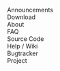 <div id="toc">
	<ul>
		<li><a href="index.html">Announcements</a></li>
		<li><a href="download.html">Download</a></li>
		<li><a href="about.html">About</a></li>
		<li><a href="faq.html">FAQ</a></li>
		<li><a href="source.html">Source Code</a></li>
		<li><a href="wiki.html">Help / Wiki</a></li>
		<li><a href="bugtracker.html">Bugtracker</a></li>
		<li class="github-projectlink"><a href="https://github.com/codereader/DarkRadiant">Project</a></li>
	</ul>
</div>